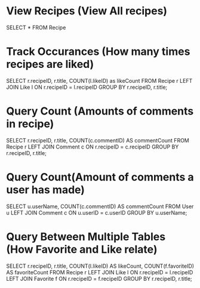 # View Recipes (View All recipes)
SELECT * FROM Recipe

# Track Occurances (How many times recipes are liked)
SELECT r.recipeID, r.title, COUNT(l.likeID) as likeCount
FROM Recipe r
LEFT JOIN Like l ON r.recipeID = l.recipeID
GROUP BY r.recipeID, r.title;

# Query Count (Amounts of comments in recipe)
SELECT r.recipeID, r.title, COUNT(c.commentID) AS commentCount
FROM Recipe r
LEFT JOIN Comment c ON r.recipeID = c.recipeID
GROUP BY r.recipeID, r.title;

# Query Count(Amount of comments a user has made)
SELECT u.userName, COUNT(c.commentID) AS commentCount
FROM User u
LEFT JOIN Comment c ON u.userID = c.userID
GROUP BY u.userName;

# Query Between Multiple Tables (How Favorite and Like relate)
SELECT r.recipeID, r.title,
  COUNT(l.likeID) AS likeCount,
  COUNT(f.favoriteID) AS favoriteCount
FROM Recipe r
LEFT JOIN Like l ON r.recipeID = l.recipeID
LEFT JOIN Favorite f ON r.recipeID = f.recipeID
GROUP BY r.recipeID, r.title;


